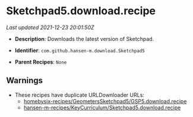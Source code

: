 # Sketchpad5.download.recipe

_Last updated 2021-12-23 20:01:50Z_

- **Description**: Downloads the latest version of Sketchpad.

- **Identifier**: `com.github.hansen-m.download.Sketchpad5`

- **Parent Recipes**: `None`


## Warnings

- These recipes have duplicate URLDownloader URLs:
    - [homebysix-recipes/GeometersSketchpad5/GSP5.download.recipe](/autopkg-dupe-tracker/homebysix-recipes/GeometersSketchpad5/GSP5.download.recipe)
    - [hansen-m-recipes/KeyCurriculum/Sketchpad5.download.recipe](/autopkg-dupe-tracker/hansen-m-recipes/KeyCurriculum/Sketchpad5.download.recipe)